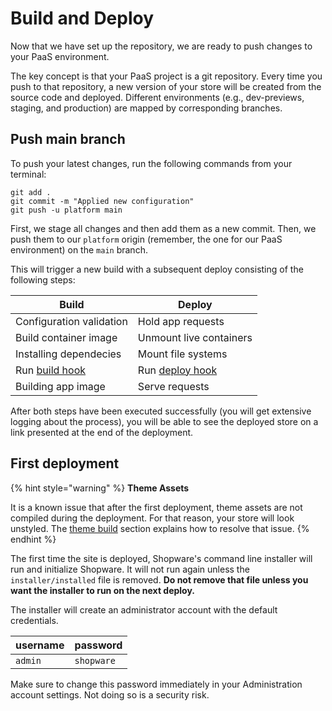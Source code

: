 # Build and Deploy

Now that we have set up the repository, we are ready to push changes to your PaaS environment.

The key concept is that your PaaS project is a git repository. Every time you push to that repository, a new version of your store will be created from the source code and deployed. Different environments (e.g., dev-previews, staging, and production) are mapped by corresponding branches.

## Push main branch

To push your latest changes, run the following commands from your terminal:

```bash{3}
git add .
git commit -m "Applied new configuration"
git push -u platform main
```

First, we stage all changes and then add them as a new commit. Then, we push them to our `platform` origin (remember, the one for our PaaS environment) on the `main` branch.

This will trigger a new build with a subsequent deploy consisting of the following steps:

| Build | Deploy |
| --- | --- |
| Configuration validation | Hold app requests |
| Build container image | Unmount live containers |
| Installing dependecies | Mount file systems |
| Run [build hook](./setup-template.md#build-hook) | Run [deploy hook](./setup-template.md#deploy-hook) |
| Building app image | Serve requests |

After both steps have been executed successfully (you will get extensive logging about the process), you will be able to see the deployed store on a link presented at the end of the deployment.

## First deployment

{% hint style="warning" %}
**Theme Assets**

It is a known issue that after the first deployment, theme assets are not compiled during the deployment. For that reason, your store will look unstyled. The [theme build](./theme-build.md) section explains how to resolve that issue.
{% endhint %}

The first time the site is deployed, Shopware's command line installer will run and initialize Shopware. It will not run again unless the `installer/installed` file is removed. **Do not remove that file unless you want the installer to run on the next deploy.**

The installer will create an administrator account with the default credentials.

| username | password |
|---|---|
| `admin` | `shopware` |

Make sure to change this password immediately in your Administration account settings. Not doing so is a security risk.
